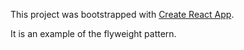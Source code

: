 This project was bootstrapped with [Create React App](https://github.com/facebookincubator/create-react-app).

It is an example of the flyweight pattern. 
